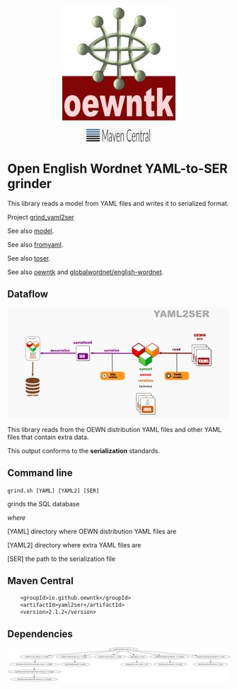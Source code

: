 <p align="center">
<img width="256" height="256" src="images/oewntk.png" alt="OEWNTK">
</p>
<p align="center">
<img width="150"src="images/mavencentral.png" alt="MavenCentral">
</p>

# Open English Wordnet YAML-to-SER grinder

This library reads a model from YAML files and writes it to serialized format.

Project [grind_yaml2ser](https://github.com/oewntk/grind_yaml2ser)

See also [model](https://github.com/oewntk/model/blob/master/README.md).

See also [fromyaml](https://github.com/oewntk/fromyaml/blob/master/README.md).

See also [toser](https://github.com/oewntk/toser/blob/master/README.md).

See also [oewntk](https://github.com/oewntk)
and [globalwordnet/english-wordnet](https://github.com/globalwordnet/english-wordnet).

## Dataflow

![Dataflow](images/dataflow_yaml2ser.png  "Dataflow")

This library reads from the OEWN distribution YAML files and other YAML files that contain extra data.

This output conforms to the **serialization** standards.

## Command line

`grind.sh [YAML] [YAML2] [SER]`

grinds the SQL database

*where*

[YAML] directory where OEWN distribution YAML files are

[YAML2] directory where extra YAML files are

[SER] the path to the serialization file

## Maven Central

		<groupId>io.github.oewntk</groupId>
		<artifactId>yaml2ser</artifactId>
		<version>2.1.2</version>

## Dependencies

![Dependencies](images/grind-yaml2ser.png  "Dataflow")

